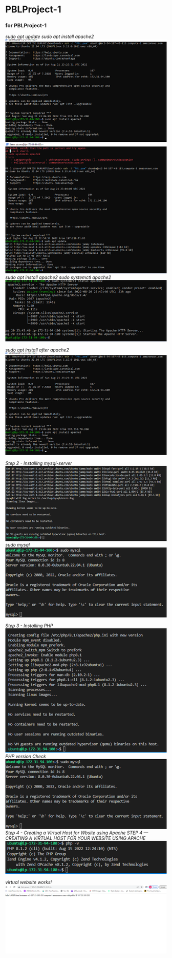# PBLProject-1
### for PBLProject-1

*sudo apt update*
*sudo apt install apache2*
![sudo apt install apache2](./images/sudo%20apt%20install%20apache2.png)
![sudo apt update](./images/sudo%20apt%20update.png)
*sudo apt install apache2*
*sudo systemctl apache2*
![sudo systemctl status apache2](./images/sudo%20systemctl%20status%20apaches2.png)

*sudo apt install after apache2*
![sudo apt update after apache2](./images/sudo%20apt%20install%20apache2.png)

*Step 2 - Installing mysql-server*
![sudo apt install mysql-server](./images/sudo%20apt%20install%20mysql-server.png)
*sudo mysql*
![sudo mysql](./images/sudo%20mysql.png)

*Step 3 - Installing PHP*
![sudo apt install php libapache2-mod-php php-mysql](./images/sudo%20apt%20install%20php%20libapache2-mod-php%20php-mysql.png)
*PHP version Check*
![php -v](./images/sudo%20mysql.png)
*Step 4 - Creating a Virtual Host for  Wbsite using Apache*
*STEP 4 — CREATING A VIRTUAL HOST FOR YOUR WEBSITE USING APACHE*
![project 1 step 4](./images/php-v.png)

*virtual website works!*
![virtual landing page](./images/virtual%20host%20display.png)

